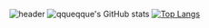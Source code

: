 ![header](https://capsule-render.vercel.app/api?type=soft&color=auto&height=300&section=header&text=qque%20qque&fontSize=90)
![qqueqque's GitHub stats](https://github-readme-stats.vercel.app/api?username=qqueqque&count_private=true&theme=gruvbox)
[![Top Langs](https://github-readme-stats.vercel.app/api/top-langs/?username=qqueqque&langs_count=8)](https://github.com/anuraghazra/github-readme-stats)
